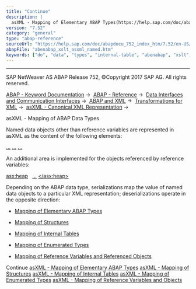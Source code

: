 ```yaml
---
title: "Continue"
description: |
  asXML - Mapping of Elementary ABAP Types(https://help.sap.com/doc/abapdocu_752_index_htm/7.52/en-US/abenabap_xslt_asxml_elementary.htm) asXML - Mapping of Structures(https://help.sap.com/doc/abapdocu_752_index_htm/7.52/en-US/abenabap_xslt_asxml_structure.htm) asXML - Mapping of Internal Tables
version: "7.52"
category: "general"
type: "abap-reference"
sourceUrl: "https://help.sap.com/doc/abapdocu_752_index_htm/7.52/en-US/abenabap_xslt_asxml_named.htm"
abapFile: "abenabap_xslt_asxml_named.htm"
keywords: ["do", "data", "types", "internal-table", "abenabap", "xslt", "asxml", "named"]
---
```


* * *

SAP NetWeaver AS ABAP Release 752, ©Copyright 2017 SAP AG. All rights reserved.

[ABAP - Keyword Documentation](https://help.sap.com/doc/abapdocu_752_index_htm/7.52/en-US/abenabap.htm) →  [ABAP - Reference](https://help.sap.com/doc/abapdocu_752_index_htm/7.52/en-US/abenabap_reference.htm) →  [Data Interfaces and Communication Interfaces](https://help.sap.com/doc/abapdocu_752_index_htm/7.52/en-US/abenabap_data_communication.htm) →  [ABAP and XML](https://help.sap.com/doc/abapdocu_752_index_htm/7.52/en-US/abenabap_xml.htm) →  [Transformations for XML](https://help.sap.com/doc/abapdocu_752_index_htm/7.52/en-US/abenabap_xml_trafos.htm) →  [asXML - Canonical XML Representation](https://help.sap.com/doc/abapdocu_752_index_htm/7.52/en-US/abenabap_xslt_asxml.htm) → 

asXML - Mapping of ABAP Data Types

Named data objects other than reference variables are represented in asXML as the content of the following elements:

[<bn1>...</bn1>](https://help.sap.com/doc/abapdocu_752_index_htm/7.52/en-US/abenabap_xslt_asxml_general.htm)
[<bn2>...</bn2>](https://help.sap.com/doc/abapdocu_752_index_htm/7.52/en-US/abenabap_xslt_asxml_general.htm)
[...](https://help.sap.com/doc/abapdocu_752_index_htm/7.52/en-US/abenabap_xslt_asxml_general.htm)

An additional area is implemented for the objects referenced by reference variables:

[<asx:heap>](https://help.sap.com/doc/abapdocu_752_index_htm/7.52/en-US/abenabap_xslt_asxml_general.htm)
  [...](https://help.sap.com/doc/abapdocu_752_index_htm/7.52/en-US/abenabap_xslt_asxml_general.htm)
[</asx:heap>](https://help.sap.com/doc/abapdocu_752_index_htm/7.52/en-US/abenabap_xslt_asxml_general.htm)

Depending on the ABAP data type, serializations map the value of named data objects to a particular XML representation; deserializations operate in the opposite direction:

-   [Mapping of Elementary ABAP Types](https://help.sap.com/doc/abapdocu_752_index_htm/7.52/en-US/abenabap_xslt_asxml_elementary.htm)

-   [Mapping of Structures](https://help.sap.com/doc/abapdocu_752_index_htm/7.52/en-US/abenabap_xslt_asxml_structure.htm)

-   [Mapping of Internal Tables](https://help.sap.com/doc/abapdocu_752_index_htm/7.52/en-US/abenabap_xslt_asxml_table.htm)

-   [Mapping of Enumerated Types](https://help.sap.com/doc/abapdocu_752_index_htm/7.52/en-US/abenabap_xslt_asxml_enum.htm)

-   [Mapping of Reference Variables and Referenced Objects](https://help.sap.com/doc/abapdocu_752_index_htm/7.52/en-US/abenabap_xslt_asxml_references.htm)

Continue
[asXML - Mapping of Elementary ABAP Types](https://help.sap.com/doc/abapdocu_752_index_htm/7.52/en-US/abenabap_xslt_asxml_elementary.htm)
[asXML - Mapping of Structures](https://help.sap.com/doc/abapdocu_752_index_htm/7.52/en-US/abenabap_xslt_asxml_structure.htm)
[asXML - Mapping of Internal Tables](https://help.sap.com/doc/abapdocu_752_index_htm/7.52/en-US/abenabap_xslt_asxml_table.htm)
[asXML - Mapping of Enumerated Types](https://help.sap.com/doc/abapdocu_752_index_htm/7.52/en-US/abenabap_xslt_asxml_enum.htm)
[asXML - Mapping of Reference Variables and Objects](https://help.sap.com/doc/abapdocu_752_index_htm/7.52/en-US/abenabap_xslt_asxml_references.htm)